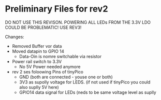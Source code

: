 # Preliminary Files for rev2

DO NOT USE THIS REVISON. POWERING ALL LEDs FROM THE 3.3V LDO COULD BE PROBLEMATIC!
USE REV3! 

Changes:
* Removed Buffer vor data
* Moved datapin to GPIO 14
	* Data-Oin is nomre switchable via resistor 
* Power rail switch to 3.3V
	* No 5V Power needed anymore
* rev 2 ses foloowing Pins of tinyPico
	* GND (both are connected - youse one or both)
	* 3V3 as supolly voltage for LEDS. (if not used if tinyPico you could also suplly 5V here)
	* GPIO14 data signal for LEDs (neds to be same voltage level as suplly 

